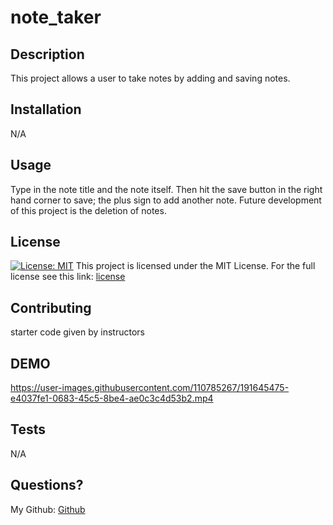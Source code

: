 # note_taker

## Description
This project allows a user to take notes by adding and saving notes.

## Installation
N/A

## Usage
Type in the note title and the note itself. Then hit the save button in the right hand corner to save; the plus sign to add another note.
Future development of this project is the deletion of notes.
## License
[![License: MIT](https://img.shields.io/badge/License-MIT-red.svg)](https://opensource.org/licenses/MIT)
This project is licensed under the MIT License. For the full license see this link: [license](https://opensource.org/licenses/MIT)

## Contributing
starter code given by instructors

## DEMO
https://user-images.githubusercontent.com/110785267/191645475-e4037fe1-0683-45c5-8be4-ae0c3c4d53b2.mp4
## Tests
N/A

## Questions?
My Github: [Github](https://github.com/aveheart)
